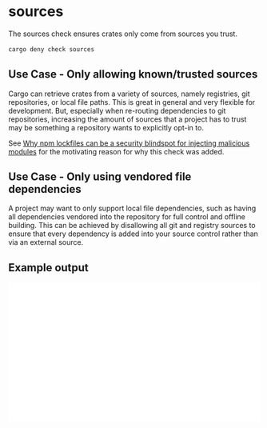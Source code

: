 # sources

The sources check ensures crates only come from sources you trust.

```bash
cargo deny check sources
```

## Use Case - Only allowing known/trusted sources

Cargo can retrieve crates from a variety of sources, namely registries, git repositories, or local file paths. This is great in general and very flexible for development. But, especially when re-routing dependencies to git repositories, increasing the amount of sources that a project has to trust may be something a repository wants to explicitly opt-in to.

See [Why npm lockfiles can be a security blindspot for injecting malicious modules](https://snyk.io/blog/why-npm-lockfiles-can-be-a-security-blindspot-for-injecting-malicious-modules/) for the motivating reason for why this check was added.

## Use Case - Only using vendored file dependencies

A project may want to only support local file dependencies, such as having all dependencies vendored into the repository for full control and offline building. This can be achieved by disallowing all git and registry sources to ensure that every dependency is added into your source control rather than via an external source.

## Example output

![sources output](../../output/sources.svg)
